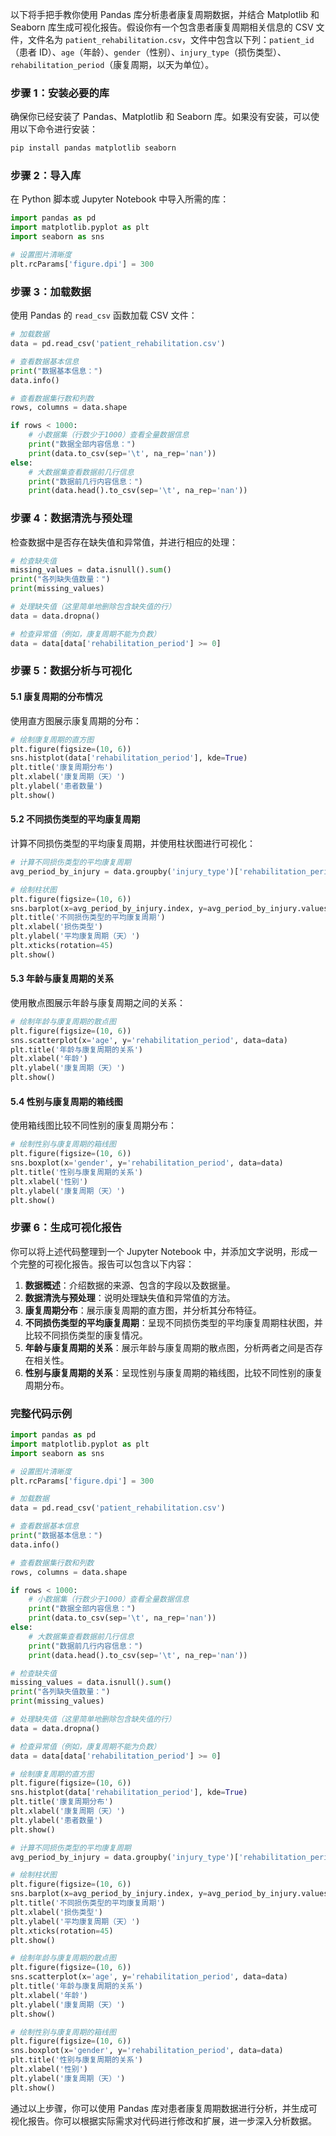 以下将手把手教你使用 Pandas 库分析患者康复周期数据，并结合 Matplotlib 和 Seaborn 库生成可视化报告。假设你有一个包含患者康复周期相关信息的 CSV 文件，文件名为 `patient_rehabilitation.csv`，文件中包含以下列：`patient_id`（患者 ID）、`age`（年龄）、`gender`（性别）、`injury_type`（损伤类型）、`rehabilitation_period`（康复周期，以天为单位）。

### 步骤 1：安装必要的库
确保你已经安装了 Pandas、Matplotlib 和 Seaborn 库。如果没有安装，可以使用以下命令进行安装：
```bash
pip install pandas matplotlib seaborn
```

### 步骤 2：导入库
在 Python 脚本或 Jupyter Notebook 中导入所需的库：
```python
import pandas as pd
import matplotlib.pyplot as plt
import seaborn as sns

# 设置图片清晰度
plt.rcParams['figure.dpi'] = 300
```

### 步骤 3：加载数据
使用 Pandas 的 `read_csv` 函数加载 CSV 文件：
```python
# 加载数据
data = pd.read_csv('patient_rehabilitation.csv')

# 查看数据基本信息
print("数据基本信息：")
data.info()

# 查看数据集行数和列数
rows, columns = data.shape

if rows < 1000:
    # 小数据集（行数少于1000）查看全量数据信息
    print("数据全部内容信息：")
    print(data.to_csv(sep='\t', na_rep='nan'))
else:
    # 大数据集查看数据前几行信息
    print("数据前几行内容信息：")
    print(data.head().to_csv(sep='\t', na_rep='nan'))
```

### 步骤 4：数据清洗与预处理
检查数据中是否存在缺失值和异常值，并进行相应的处理：
```python
# 检查缺失值
missing_values = data.isnull().sum()
print("各列缺失值数量：")
print(missing_values)

# 处理缺失值（这里简单地删除包含缺失值的行）
data = data.dropna()

# 检查异常值（例如，康复周期不能为负数）
data = data[data['rehabilitation_period'] >= 0]
```

### 步骤 5：数据分析与可视化

#### 5.1 康复周期的分布情况
使用直方图展示康复周期的分布：
```python
# 绘制康复周期的直方图
plt.figure(figsize=(10, 6))
sns.histplot(data['rehabilitation_period'], kde=True)
plt.title('康复周期分布')
plt.xlabel('康复周期（天）')
plt.ylabel('患者数量')
plt.show()
```

#### 5.2 不同损伤类型的平均康复周期
计算不同损伤类型的平均康复周期，并使用柱状图进行可视化：
```python
# 计算不同损伤类型的平均康复周期
avg_period_by_injury = data.groupby('injury_type')['rehabilitation_period'].mean()

# 绘制柱状图
plt.figure(figsize=(10, 6))
sns.barplot(x=avg_period_by_injury.index, y=avg_period_by_injury.values)
plt.title('不同损伤类型的平均康复周期')
plt.xlabel('损伤类型')
plt.ylabel('平均康复周期（天）')
plt.xticks(rotation=45)
plt.show()
```

#### 5.3 年龄与康复周期的关系
使用散点图展示年龄与康复周期之间的关系：
```python
# 绘制年龄与康复周期的散点图
plt.figure(figsize=(10, 6))
sns.scatterplot(x='age', y='rehabilitation_period', data=data)
plt.title('年龄与康复周期的关系')
plt.xlabel('年龄')
plt.ylabel('康复周期（天）')
plt.show()
```

#### 5.4 性别与康复周期的箱线图
使用箱线图比较不同性别的康复周期分布：
```python
# 绘制性别与康复周期的箱线图
plt.figure(figsize=(10, 6))
sns.boxplot(x='gender', y='rehabilitation_period', data=data)
plt.title('性别与康复周期的关系')
plt.xlabel('性别')
plt.ylabel('康复周期（天）')
plt.show()
```

### 步骤 6：生成可视化报告
你可以将上述代码整理到一个 Jupyter Notebook 中，并添加文字说明，形成一个完整的可视化报告。报告可以包含以下内容：
1. **数据概述**：介绍数据的来源、包含的字段以及数据量。
2. **数据清洗与预处理**：说明处理缺失值和异常值的方法。
3. **康复周期分布**：展示康复周期的直方图，并分析其分布特征。
4. **不同损伤类型的平均康复周期**：呈现不同损伤类型的平均康复周期柱状图，并比较不同损伤类型的康复情况。
5. **年龄与康复周期的关系**：展示年龄与康复周期的散点图，分析两者之间是否存在相关性。
6. **性别与康复周期的关系**：呈现性别与康复周期的箱线图，比较不同性别的康复周期分布。

### 完整代码示例
```python
import pandas as pd
import matplotlib.pyplot as plt
import seaborn as sns

# 设置图片清晰度
plt.rcParams['figure.dpi'] = 300

# 加载数据
data = pd.read_csv('patient_rehabilitation.csv')

# 查看数据基本信息
print("数据基本信息：")
data.info()

# 查看数据集行数和列数
rows, columns = data.shape

if rows < 1000:
    # 小数据集（行数少于1000）查看全量数据信息
    print("数据全部内容信息：")
    print(data.to_csv(sep='\t', na_rep='nan'))
else:
    # 大数据集查看数据前几行信息
    print("数据前几行内容信息：")
    print(data.head().to_csv(sep='\t', na_rep='nan'))

# 检查缺失值
missing_values = data.isnull().sum()
print("各列缺失值数量：")
print(missing_values)

# 处理缺失值（这里简单地删除包含缺失值的行）
data = data.dropna()

# 检查异常值（例如，康复周期不能为负数）
data = data[data['rehabilitation_period'] >= 0]

# 绘制康复周期的直方图
plt.figure(figsize=(10, 6))
sns.histplot(data['rehabilitation_period'], kde=True)
plt.title('康复周期分布')
plt.xlabel('康复周期（天）')
plt.ylabel('患者数量')
plt.show()

# 计算不同损伤类型的平均康复周期
avg_period_by_injury = data.groupby('injury_type')['rehabilitation_period'].mean()

# 绘制柱状图
plt.figure(figsize=(10, 6))
sns.barplot(x=avg_period_by_injury.index, y=avg_period_by_injury.values)
plt.title('不同损伤类型的平均康复周期')
plt.xlabel('损伤类型')
plt.ylabel('平均康复周期（天）')
plt.xticks(rotation=45)
plt.show()

# 绘制年龄与康复周期的散点图
plt.figure(figsize=(10, 6))
sns.scatterplot(x='age', y='rehabilitation_period', data=data)
plt.title('年龄与康复周期的关系')
plt.xlabel('年龄')
plt.ylabel('康复周期（天）')
plt.show()

# 绘制性别与康复周期的箱线图
plt.figure(figsize=(10, 6))
sns.boxplot(x='gender', y='rehabilitation_period', data=data)
plt.title('性别与康复周期的关系')
plt.xlabel('性别')
plt.ylabel('康复周期（天）')
plt.show()
```

通过以上步骤，你可以使用 Pandas 库对患者康复周期数据进行分析，并生成可视化报告。你可以根据实际需求对代码进行修改和扩展，进一步深入分析数据。
